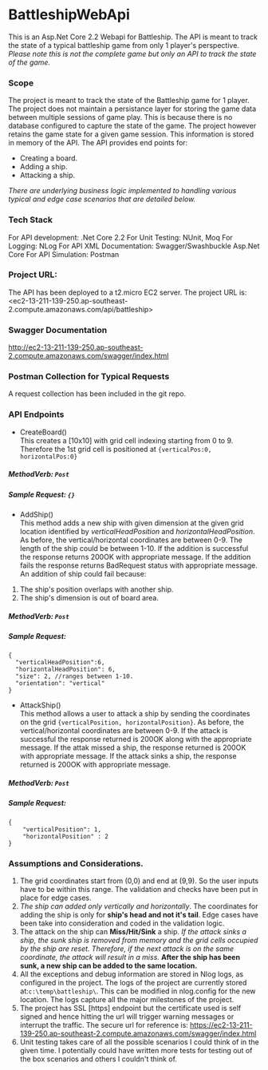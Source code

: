 # BattleshipWebApi

This is an Asp.Net Core 2.2 Webapi for Battleship. The API is meant to track the state of a typical battleship game from only 1 player's perspective. *Please note this is not the complete game but only an API to track the state of the game.*


### Scope
The project is meant to track the state of the Battleship game for 1 player. The project does not maintain a persistance layer for storing the game data between multiple sessions of game play. This is because there is no database configured to capture the state of the game. The project however retains the game state for a given game session. This information is stored in memory of the API. The API provides end points for:
* Creating a board.
* Adding a ship.
* Attacking a ship.

*There are underlying business logic implemented to handling various typical and edge case scenarios that are detailed below.*

### Tech Stack
For API development: .Net Core 2.2
For Unit Testing: NUnit, Moq
For Logging: NLog
For API XML Documentation: Swagger/Swashbuckle Asp.Net Core
For API Simulation: Postman


### Project URL:
The API has been deployed to a t2.micro EC2 server. The project URL is: 
<ec2-13-211-139-250.ap-southeast-2.compute.amazonaws.com/api/battleship>

### Swagger Documentation
<http://ec2-13-211-139-250.ap-southeast-2.compute.amazonaws.com/swagger/index.html>

### Postman Collection for Typical Requests
A request collection has been included in the git repo. 

### API Endpoints
* CreateBoard()<br/>
 This creates a [10x10] with grid cell indexing starting from 0 to 9. Therefore the 1st grid cell is positioned at `{verticalPos:0,     horizontalPos:0}` <br/>
 
 ##### MethodVerb: `Post` <br/>
 
 ##### Sample Request: `{}`
 
 * AddShip() <br/>
  This method adds a new ship with given dimension at the given grid location identified by *verticalHeadPosition* and *horizontalHeadPosition*. As before, the vertical/horizontal coordinates are between 0-9. The length of the ship could be between 1-10. If the addition is successful the response returns 200OK with appropriate message. If the addition fails the response returns BadRequest status with appropriate message. An addition of ship could fail because:<br/>
  1) The ship's position overlaps with another ship.<br/>
  2) The ship's dimension is out of board area. <br/>
 
 ##### MethodVerb: `Post`<br/>
 
 ##### Sample Request:
  ```
  {
    "verticalHeadPosition":6,
    "horizontalHeadPosition": 6,
    "size": 2, //ranges between 1-10.
    "orientation": "vertical"
  }
````

* AttackShip() <br/>
This method allows a user to attack a ship by sending the coordinates on the grid `{verticalPosition, horizontalPosition}`. As before, the vertical/horizontal coordinates are between 0-9. If the attack is successful the response returned is 200OK along with the appropriate message. If the attak missed a ship, the response returned is 200OK with appropriate message. If the attack sinks a ship, the response returned is 200OK with appropriate message.<br/>

 ##### MethodVerb: `Post`<br/>

 ##### Sample Request:
  ```
  {
	  "verticalPosition": 1,
	  "horizontalPosition" : 2
  }
  ````
  
### Assumptions and Considerations.
1. The grid coordinates start from (0,0) and end at (9,9). So the user inputs have to be within this range. The validation and checks have been put in place for edge cases.
2. _The ship can added only vertically and horizontally_. The coordinates for adding the ship is only for **ship's head and not it's tail**. Edge cases have been take into consideration and coded in the validation logic.
3. The attack on the ship can **Miss/Hit/Sink** a ship. _If the attack sinks a ship, the sunk ship is removed from memory and the grid cells occupied by the ship are reset. Therefore, if the next attack is on the same coordinate, the attack will result in a miss._ __After the ship has been sunk, a new ship can be added to the same location.__
4. All the exceptions and debug information are stored in Nlog logs, as configured in the project. The logs of the project are currently stored at:`c:\temp\battleship\`. This can be modified in nlog.config for the new location. The logs capture all the major milestones of the project.
5. The project has SSL [https] endpoint but the certificate used is self signed and hence hitting the url will trigger warning messages or interrupt the traffic. The secure url for reference is:
<https://ec2-13-211-139-250.ap-southeast-2.compute.amazonaws.com/swagger/index.html>
6. Unit testing takes care of all the possible scenarios I could think of in the given time. I potentially could have written more tests for testing out of the box scenarios and others I couldn't think of.



